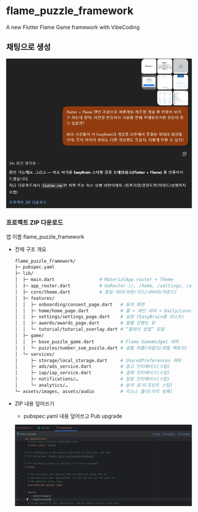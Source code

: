 # flame_puzzle_framework

A new Flutter Flame Game framework with VibeCoding

## 채팅으로 생성

![alt text](image.png)

### 프로젝트 ZIP 다운로드

앱 이름 flame_puzzle_framework

- 전체 구조 개요

    ```bash
    flame_puzzle_framework/
    ├─ pubspec.yaml
    ├─ lib/
    │  ├─ main.dart                 # MaterialApp.router + Theme
    │  ├─ app_router.dart           # GoRouter (/, /home, /settings, /awards)
    │  ├─ core/theme.dart           # 통일 테마(버튼/카드/네비바/라운드)
    │  ├─ features/
    │  │  ├─ onboarding/consent_page.dart   # 동의 화면
    │  │  ├─ home/home_page.dart            # 홈 + 하단 네비 + Daily/Level 버튼
    │  │  ├─ settings/settings_page.dart    # 설정 (EasyBrain풍 리스트)
    │  │  ├─ awards/awards_page.dart        # 월별 진행도 뷰
    │  │  └─ tutorial/tutorial_overlay.dart # “플레이 방법” 모달
    │  ├─ game/
    │  │  ├─ base_puzzle_game.dart          # Flame GameWidget 래퍼
    │  │  └─ puzzles/number_sum_puzzle.dart # 샘플 퍼즐(데일리/레벨 팩토리)
    │  └─ services/
    │     ├─ storage/local_storage.dart     # SharedPreferences 래퍼
    │     ├─ ads/ads_service.dart           # 광고 인터페이스(스텁)
    │     ├─ iap/iap_service.dart           # 결제 인터페이스(스텁)
    │     ├─ notifications/…                # 알림 인터페이스(스텁)
    │     └─ analytics/…                    # 분석 로거(프린트 스텁)
    └─ assets/images, assets/audio          # 리소스 폴더(미리 등록)

    ```

- ZIP 내용 덮어쓰기

    - pubspec.yaml 내용 덮어쓰고 Pub upgrade

    ![alt text](image-1.png)


